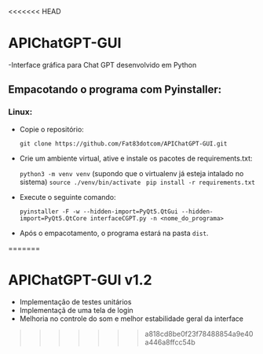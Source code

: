 <<<<<<< HEAD
# APIChatGPT-GUI
-Interface gráfica para Chat GPT desenvolvido em Python

## Empacotando o programa com Pyinstaller:

### Linux:

- Copie o repositório:

    `git clone https://github.com/Fat83dotcom/APIChatGPT-GUI.git`

- Crie um ambiente virtual, ative e instale os pacotes de requirements.txt:
 
    `python3 -m venv venv` (supondo que o virtualenv já esteja intalado no sistema)
    `source ./venv/bin/activate `
    `pip install -r requirements.txt`

- Execute o seguinte comando:

    `pyinstaller -F -w --hidden-import=PyQt5.QtGui --hidden-import=PyQt5.QtCore interfaceCGPT.py -n <nome_do_programa>`

- Após o empacotamento, o programa estará na pasta `dist`.


=======
# APIChatGPT-GUI v1.2

- Implementação de testes unitários
- Implementaçã de uma tela de login
- Melhoria no controle do som e melhor estabilidade geral da interface
>>>>>>> a818cd8be0f23f78488854a9e40a446a8ffcc54b
